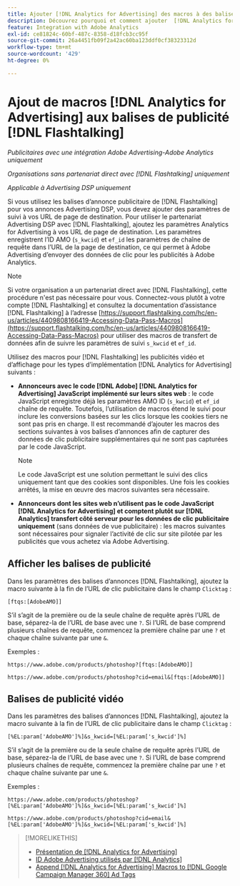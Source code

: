 ```yaml
---
title: Ajouter [!DNL Analytics for Advertising] des macros à des balises  [!DNL Flashtalking] ’annonces
description: Découvrez pourquoi et comment ajouter  [!DNL Analytics for Advertising]  macros à vos balises  [!DNL Flashtalking]  publicité
feature: Integration with Adobe Analytics
exl-id: ce81824c-60bf-487c-8358-d18fcb3cc95f
source-git-commit: 26a4451fb09f2a42ac60ba123ddf0cf38323312d
workflow-type: tm+mt
source-wordcount: '429'
ht-degree: 0%

---
```


# Ajout de macros [!DNL Analytics for Advertising] aux balises de publicité [!DNL Flashtalking]

*Publicitaires avec une intégration Adobe Advertising-Adobe Analytics uniquement*

*Organisations sans partenariat direct avec [!DNL Flashtalking] uniquement*

*Applicable à Advertising DSP uniquement*

Si vous utilisez les balises d’annonce publicitaire de [!DNL Flashtalking] pour vos annonces Advertising DSP, vous devez ajouter des paramètres de suivi à vos URL de page de destination. Pour utiliser le partenariat Advertising DSP avec [!DNL Flashtalking], ajoutez les paramètres Analytics for Advertising à vos URL de page de destination. Les paramètres enregistrent l’ID AMO (`s_kwcid`) et `ef_id` les paramètres de chaîne de requête dans l’URL de la page de destination, ce qui permet à Adobe Advertising d’envoyer des données de clic pour les publicités à Adobe Analytics.

>[!NOTE]
>
>Si votre organisation a un partenariat direct avec [!DNL Flashtalking], cette procédure n&#39;est pas nécessaire pour vous. Connectez-vous plutôt à votre compte [!DNL Flashtalking] et consultez la documentation d’assistance [!DNL Flashtalking] à l’adresse [https://support.flashtalking.com/hc/en-us/articles/4409808166419-Accessing-Data-Pass-Macros](https://support.flashtalking.com/hc/en-us/articles/4409808166419-Accessing-Data-Pass-Macros) pour utiliser des macros de transfert de données afin de suivre les paramètres de suivi `s_kwcid` et `ef_id`.

Utilisez des macros pour [!DNL Flashtalking] les publicités vidéo et d’affichage pour les types d’implémentation [!DNL Analytics for Advertising] suivants :

* **Annonceurs avec le code [!DNL Adobe] [!DNL Analytics for Advertising] JavaScript implémenté sur leurs sites web** : le code JavaScript enregistre déjà les paramètres AMO ID (`s_kwcid`) et `ef_id` chaîne de requête. Toutefois, l’utilisation de macros étend le suivi pour inclure les conversions basées sur les clics lorsque les cookies tiers ne sont pas pris en charge. Il est recommandé d’ajouter les macros des sections suivantes à vos balises d’annonces afin de capturer des données de clic publicitaire supplémentaires qui ne sont pas capturées par le code JavaScript.

  >[!NOTE]
  >
  >Le code JavaScript est une solution permettant le suivi des clics uniquement tant que des cookies sont disponibles. Une fois les cookies arrêtés, la mise en œuvre des macros suivantes sera nécessaire.

* **Annonceurs dont les sites web n’utilisent pas le code JavaScript [!DNL Analytics for Advertising] et comptent plutôt sur [!DNL Analytics] transfert côté serveur pour les données de clic publicitaire uniquement** (sans données de vue publicitaire) : les macros suivantes sont nécessaires pour signaler l’activité de clic sur site pilotée par les publicités que vous achetez via Adobe Advertising.

## Afficher les balises de publicité

Dans les paramètres des balises d’annonces [!DNL Flashtalking], ajoutez la macro suivante à la fin de l’URL de clic publicitaire dans le champ `Clicktag` :

```
[ftqs:[AdobeAMO]]
```

S’il s’agit de la première ou de la seule chaîne de requête après l’URL de base, séparez-la de l’URL de base avec une `?`. Si l’URL de base comprend plusieurs chaînes de requête, commencez la première chaîne par une `?` et chaque chaîne suivante par une `&`.

Exemples :

`https://www.adobe.com/products/photoshop?[ftqs:[AdobeAMO]]`

`https://www.adobe.com/products/photoshop?cid=email&[ftqs:[AdobeAMO]]`

## Balises de publicité vidéo

Dans les paramètres des balises d’annonces [!DNL Flashtalking], ajoutez la macro suivante à la fin de l’URL de clic publicitaire dans le champ `Clicktag` :

```
[%EL:param['AdobeAMO']%]&s_kwcid=[%EL:param['s_kwcid']%]
```

S’il s’agit de la première ou de la seule chaîne de requête après l’URL de base, séparez-la de l’URL de base avec une `?`. Si l’URL de base comprend plusieurs chaînes de requête, commencez la première chaîne par une `?` et chaque chaîne suivante par une `&`.

Exemples :

`https://www.adobe.com/products/photoshop?[%EL:param['AdobeAMO']%]&s_kwcid=[%EL:param['s_kwcid']%]`

`https://www.adobe.com/products/photoshop?cid=email&[%EL:param['AdobeAMO']%]&s_kwcid=[%EL:param['s_kwcid']%]`

>[!MORELIKETHIS]
>
>* [Présentation de  [!DNL Analytics for Advertising]](overview.md)
>* [ID Adobe Advertising utilisés par  [!DNL Analytics]](/help/integrations/analytics/ids.md)
>* [Append [!DNL Analytics for Advertising] Macros to [!DNL Google Campaign Manager 360] Ad Tags](/help/integrations/analytics/macros-google-campaign-manager.md)

